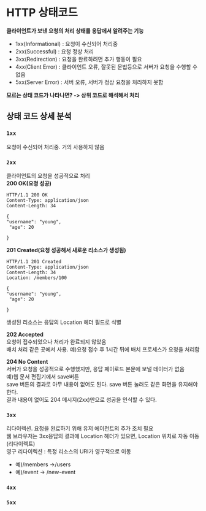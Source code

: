 # HTTP 상태코드
**클라이언트가 보낸 요청의 처리 상태를 응답에서 알려주는 기능**  
- 1xx(Informational) : 요청이 수신되어 처리중   
- 2xx(Successful) : 요청 정상 처리  
- 3xx(Redirection) : 요청을 완료하려면 추가 행동이 필요 
- 4xx(Client Error) : 클라이언트 오류, 잘못된 문법등으로 서버가 요청을 수행할 수 없음     
- 5xx(Server Error) : 서버 오류, 서버가 정상 요청을 처리하지 못함    

**모르는 상태 코드가 나타나면? -> 상위 코드로 해석해서 처리**   
## 상태 코드 상세 분석
### `1xx`
요청이 수신되어 처리중. 거의 사용하지 않음  
### `2xx`
클라이언트의 요청을 성공적으로 처리  
**200 OK(요청 성공)**  
```http
HTTP/1.1 200 OK 
Content-Type: application/json 
Content-Length: 34

{
"username": "young",
 "age": 20

}
```

**201 Created(요청 성공해서 새로운 리소스가 생성됨)**  
```http
HTTP/1.1 201 Created
Content-Type: application/json 
Content-Length: 34
Location: /members/100

{
"username": "young",
 "age": 20

}
```
생성된 리소스는 응답의 Location 헤더 필드로 식별  

**202 Accepted**   
요청이 접수되었으나 처리가 완료되지 않았음  
배치 처리 같은 곳에서 사용. 예)요청 접수 후 1시간 뒤에 배치 프로세스가 요청을 처리함  

**204 No Content**    
서버가 요청을 성공적으로 수행했지만, 응답 페이로드 본문에 보낼 데이터가 없음  
예)웹 문서 편집기에서 save버튼  
save 버튼의 결과로 아무 내용이 없어도 된다. save 버튼 눌러도 같은 화면을 유지해야 한다.  
결과 내용이 없어도 204 메시지(2xx)만으로 성공을 인식할 수 있다.  

### `3xx`
리다이렉션. 요청을 완료하기 위해 유저 에이전트의 추가 조치 필요  
웹 브라우저는 3xx응답의 결과에 Location 헤더가 있으면, Location 위치로 자동 이동(리다이렉트)  
영구 리다이렉션 : 특정 리소스의 URI가 영구적으로 이동  
- 예)/members ->/users  
- 예)/event -> /new-event  


### `4xx`

### `5xx`

 




